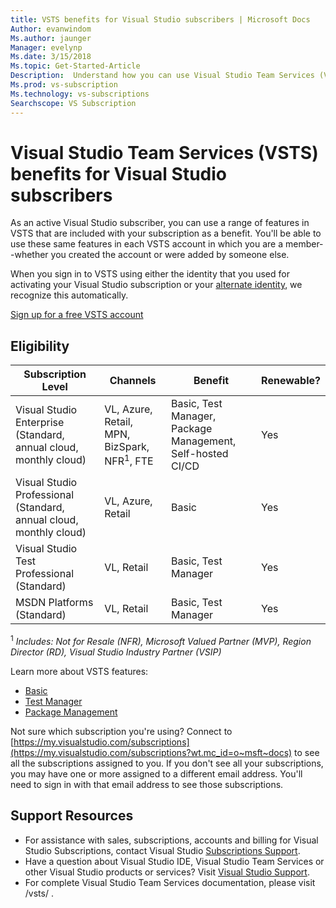 ```yaml
---
title: VSTS benefits for Visual Studio subscribers | Microsoft Docs
Author: evanwindom
Ms.author: jaunger
Manager: evelynp
Ms.date: 3/15/2018
Ms.topic: Get-Started-Article
Description:  Understand how you can use Visual Studio Team Services (VSTS) as a Visual Studio subscriber. 
Ms.prod: vs-subscription
Ms.technology: vs-subscriptions
Searchscope: VS Subscription
---
```


# Visual Studio Team Services (VSTS) benefits for Visual Studio subscribers

As an active Visual Studio subscriber, you can use a range of features in VSTS that are included with your subscription as a benefit. You'll be able to use these same features in each VSTS 
account in which you are a member--whether you created the account or were added by someone else. 

When you sign in to VSTS using either the identity that you used for activating your Visual Studio subscription or your [alternate identity](vs-alternate-identity.md), 
we recognize this automatically. 

[Sign up for a free VSTS account](https://www.visualstudio.com/team-services/)

## Eligibility
| Subscription Level                                                 |     Channels                                            | Benefit                                                          | Renewable?    |
|--------------------------------------------------------------------|---------------------------------------------------------|------------------------------------------------------------------|---------------|
| Visual Studio Enterprise (Standard, annual cloud, monthly cloud)   | VL, Azure, Retail, MPN, BizSpark, NFR<sup>1</sup>, FTE  | Basic, Test Manager, Package Management, Self-hosted CI/CD       |  Yes          |
| Visual Studio Professional (Standard, annual cloud, monthly cloud) | VL, Azure, Retail                                       | Basic                                                            |  Yes          |
| Visual Studio Test Professional (Standard)                         | VL, Retail                                              | Basic, Test Manager                                              |  Yes          |
| MSDN Platforms (Standard)                                          | VL, Retail                                              | Basic, Test Manager                                              |  Yes          |

<sup>1</sup>  *Includes:  Not for Resale (NFR), Microsoft Valued Partner (MVP), Region Director (RD), Visual Studio Industry Partner (VSIP)*  

Learn more about VSTS features: 
- [Basic](https://www.visualstudio.com/team-services/compare-features/)
- [Test Manager](https://marketplace.visualstudio.com/items?itemName=ms.vss-testmanager-web)
- [Package Management](https://marketplace.visualstudio.com/items?itemName=ms.feed)

Not sure which subscription you're using?  Connect to [https://my.visualstudio.com/subscriptions](https://my.visualstudio.com/subscriptions?wt.mc_id=o~msft~docs) to see all the subscriptions assigned to you. 
If you don't see all your subscriptions, you may have one or more assigned to a different email address.  You'll need to sign in with that email address to see those subscriptions. 

## Support Resources
-  For assistance with sales, subscriptions, accounts and billing for Visual Studio Subscriptions, contact Visual Studio [Subscriptions Support](https://www.visualstudio.com/subscriptions/support/).
-  Have a question about Visual Studio IDE, Visual Studio Team Services or other Visual Studio products or services?  Visit [Visual Studio Support](https://www.visualstudio.com/support/). 
-  For complete Visual Studio Team Services documentation, please visit /vsts/ .


